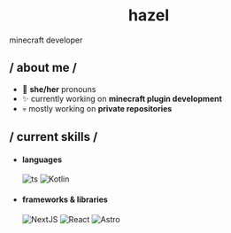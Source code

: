 <h1 align =center>hazel</h1>

minecraft developer

<h2> / about me /</h2>
  
- 🤍 **she/her** pronouns
- ✨ currently working on **minecraft plugin development**
- 💀 mostly working on **private repositories**
  
<h2> / current skills / </h2>
  
- <h4> languages </h4>
  <img src = "https://img.shields.io/badge/TypeScript-007ACC?style=for-the-badge&logo=typescript&logoColor=white" alt = "ts" />
  <img alt="Kotlin" src="https://img.shields.io/badge/-Kotlin-7f52ff?style=for-the-badge&logo=kotlin&logoColor=white" />
  
- <h4> frameworks & libraries </h4>
  <img src = "https://img.shields.io/badge/-Next.js-000000?style=for-the-badge&logo=next.js&logoColor=white" alt = "NextJS"  />
  <img src = "https://img.shields.io/badge/-React-61DAFB?style=for-the-badge&logo=react&logoColor=black" alt = "React" />
  <img src = "https://img.shields.io/badge/-Astro-000000?style=for-the-badge&logo=astro&logoColor=white" alt = "Astro" />
  </br></br>

